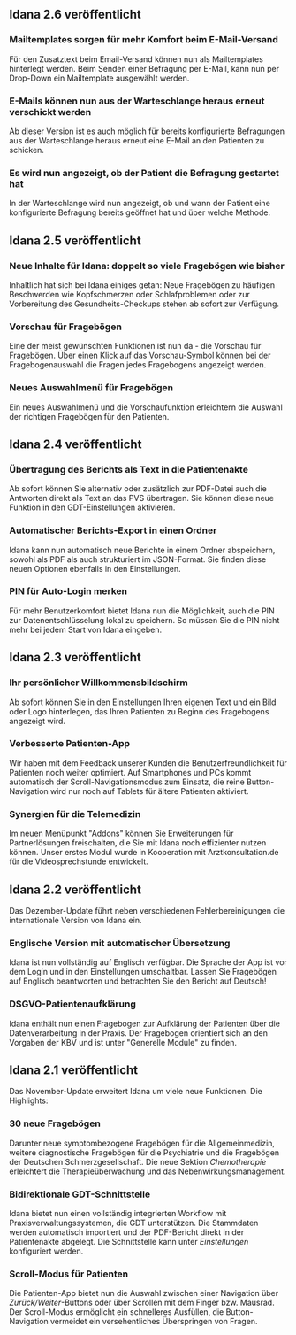 ## Idana 2.6 veröffentlicht

### Mailtemplates sorgen für mehr Komfort beim E-Mail-Versand
Für den Zusatztext beim Email-Versand können nun als Mailtemplates hinterlegt werden. Beim Senden einer Befragung per E-Mail, kann nun per Drop-Down ein Mailtemplate ausgewählt werden.

### E-Mails können nun aus der Warteschlange heraus erneut verschickt werden
Ab dieser Version ist es auch möglich für bereits konfigurierte Befragungen aus der Warteschlange heraus erneut eine E-Mail an den Patienten zu schicken.

### Es wird nun angezeigt, ob der Patient die Befragung gestartet hat
In der Warteschlange wird nun angezeigt, ob und wann der Patient eine konfigurierte Befragung bereits geöffnet hat und über welche Methode.

## Idana 2.5 veröffentlicht

### Neue Inhalte für Idana: doppelt so viele Fragebögen wie bisher
Inhaltlich hat sich bei Idana einiges getan: Neue Fragebögen zu häufigen Beschwerden wie Kopfschmerzen oder Schlafproblemen oder zur Vorbereitung des Gesundheits-Checkups stehen ab sofort zur Verfügung.

### Vorschau für Fragebögen
Eine der meist gewünschten Funktionen ist nun da - die Vorschau für Fragebögen. Über einen Klick auf das Vorschau-Symbol können bei der Fragebogenauswahl die Fragen jedes Fragebogens angezeigt werden. 

### Neues Auswahlmenü für Fragebögen
Ein neues Auswahlmenü und die Vorschaufunktion erleichtern die Auswahl der richtigen Fragebögen für den Patienten.

## Idana 2.4 veröffentlicht

### Übertragung des Berichts als Text in die Patientenakte
Ab sofort können Sie alternativ oder zusätzlich zur PDF-Datei auch die Antworten direkt als Text an das PVS übertragen. Sie können diese neue Funktion in den GDT-Einstellungen aktivieren.

### Automatischer Berichts-Export in einen Ordner
Idana kann nun automatisch neue Berichte in einem Ordner abspeichern, sowohl als PDF als auch strukturiert im JSON-Format. Sie finden diese neuen Optionen ebenfalls in den Einstellungen.

### PIN für Auto-Login merken
Für mehr Benutzerkomfort bietet Idana nun die Möglichkeit, auch die PIN zur Datenentschlüsselung lokal zu speichern. So müssen Sie die PIN nicht mehr bei jedem Start von Idana eingeben. 

## Idana 2.3 veröffentlicht

### Ihr persönlicher Willkommensbildschirm
Ab sofort können Sie in den Einstellungen Ihren eigenen Text und ein Bild oder Logo hinterlegen, das Ihren Patienten zu Beginn des Fragebogens angezeigt wird.

### Verbesserte Patienten-App
Wir haben mit dem Feedback unserer Kunden die Benutzerfreundlichkeit für Patienten noch weiter optimiert. Auf Smartphones und PCs kommt automatisch der Scroll-Navigationsmodus zum Einsatz, die reine Button-Navigation wird nur noch auf Tablets für ältere Patienten aktiviert.

### Synergien für die Telemedizin
Im neuen Menüpunkt "Addons" können Sie Erweiterungen für Partnerlösungen freischalten, die Sie mit Idana noch effizienter nutzen können. Unser erstes Modul wurde in Kooperation mit Arztkonsultation.de für die Videosprechstunde entwickelt.

## Idana 2.2 veröffentlicht
Das Dezember-Update führt neben verschiedenen Fehlerbereinigungen die internationale Version von Idana ein.

### Englische Version mit automatischer Übersetzung
Idana ist nun vollständig auf Englisch verfügbar. Die Sprache der App ist vor dem Login und in den Einstellungen umschaltbar. Lassen Sie Fragebögen auf Englisch beantworten und betrachten Sie den Bericht auf Deutsch!

### DSGVO-Patientenaufklärung
Idana enthält nun einen Fragebogen zur Aufklärung der Patienten über die Datenverarbeitung in der Praxis. Der Fragebogen orientiert sich an den Vorgaben der KBV und ist unter "Generelle Module" zu finden.

## Idana 2.1 veröffentlicht
Das November-Update erweitert Idana um viele neue Funktionen. Die Highlights:

### 30 neue Fragebögen
Darunter neue symptombezogene Fragebögen für die Allgemeinmedizin, weitere diagnostische Fragebögen für die Psychiatrie und die Fragebögen der Deutschen Schmerzgesellschaft. Die neue Sektion *Chemotherapie* erleichtert die Therapieüberwachung und das Nebenwirkungsmanagement.

### Bidirektionale GDT-Schnittstelle
Idana bietet nun einen vollständig integrierten Workflow mit Praxisverwaltungssystemen, die GDT unterstützen. Die Stammdaten werden automatisch importiert und der PDF-Bericht direkt in der Patientenakte abgelegt. Die Schnittstelle kann unter *Einstellungen* konfiguriert werden.

### Scroll-Modus für Patienten
Die Patienten-App bietet nun die Auswahl zwischen einer Navigation über *Zurück/Weiter*-Buttons oder über Scrollen mit dem Finger bzw. Mausrad. Der Scroll-Modus ermöglicht ein schnelleres Ausfüllen, die Button-Navigation vermeidet ein versehentliches Überspringen von Fragen.  

